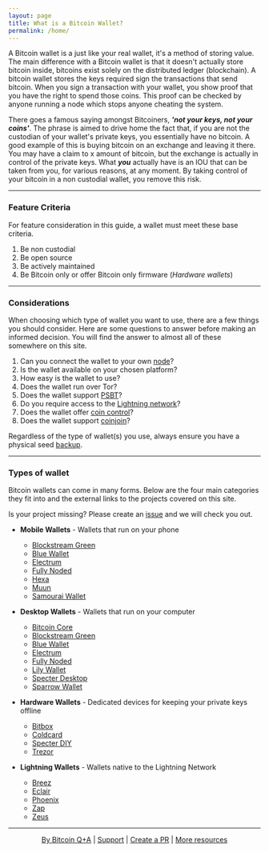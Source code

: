 ```yaml
---
layout: page
title: What is a Bitcoin Wallet?
permalink: /home/
---
```


A Bitcoin wallet is a just like your real wallet, it's a method of storing value. The main difference with a Bitcoin wallet is that it doesn't actually store bitcoin inside, bitcoins exist solely on the distributed ledger (blockchain). A bitcoin wallet stores the keys required sign the transactions that send bitcoin. When you sign a transaction with your wallet, you show proof that you have the right to spend those coins. This proof can be checked by anyone running a node which stops anyone cheating the system.

There goes a famous saying amongst Bitcoiners, ***'not your keys, not your coins'***. The phrase is aimed to drive home the fact that, if you are not the custodian of your wallet's private keys, you essentially have no bitcoin. A good example of this is buying bitcoin on an exchange and leaving it there. You may have a claim to x amount of bitcoin, but the exchange is actually in control of the private keys. What ***you*** actually have is an IOU that can be taken from you, for various reasons, at any moment. By taking control of your bitcoin in a non custodial wallet, you remove this risk.

***

###  Feature Criteria 

For feature consideration in this guide, a wallet must meet these base criteria.

  1.  Be non custodial
  2.  Be open source
  3.  Be actively maintained
  4.  Be Bitcoin only or offer Bitcoin only firmware (*Hardware wallets*)
  
***

### Considerations

When choosing which type of wallet you want to use, there are a few things you should consider. Here are some questions to answer before making an informed decision. You will find the answer to almost all of these somewhere on this site.

  1. Can you connect the wallet to your own [node](https://node.guide)?
  2. Is the wallet available on your chosen platform?
  3. How easy is the wallet to use?
  4. Does the wallet run over Tor?
  5. Does the wallet support [PSBT](https://en.bitcoin.it/wiki/BIP_0174)?
  6. Do you require access to the [Lightning network](https://bitcoiner.guide/qna/lightning/)?
  7. Does the wallet offer [coin control](https://bitcoiner.guide/privacy/segregate/)?
  8. Does the wallet support [coinjoin](https://bitcoiner.guide/qna/coinjoin/)?
  
Regardless of the type of wallet(s) you use, always ensure you have a physical seed [backup](https://jlopp.github.io/metal-bitcoin-storage-reviews/). 

***

### Types of wallet

Bitcoin wallets can come in many forms. Below are the four main categories they fit into and the external links to the projects covered on this site.

Is your project missing? Please create an [issue](https://github.com/BitcoinQnA/bitcoin-wallet-guide/issues) and we will check you out.

-  **Mobile Wallets** - Wallets that run on your phone
   - [Blockstream Green](https://blockstream.com/green/)
   - [Blue Wallet](https://bluewallet.io/)
   - [Electrum](https://play.google.com/store/apps/details?id=org.electrum.electrum&hl=en)
   - [Fully Noded](https://fullynoded.app/)
   - [Hexa](https://hexawallet.io/)
   - [Muun](https://muun.com/)
   - [Samourai Wallet](https://samouraiwallet.com)
   
   
-  **Desktop Wallets** - Wallets that run on your computer
    - [Bitcoin Core](https://bitcoin.org/en/bitcoin-core/features/)
    - [Blockstream Green](https://blockstream.com/green/)
    - [Blue Wallet](https://bluewallet.io/)
    - [Electrum](https://electrum.org)
    - [Fully Noded](https://fullynoded.app/)
    - [Lily Wallet](https://lily.kevinmulcrone.com/)
    - [Specter Desktop](https://github.com/cryptoadvance/specter-desktop)
    - [Sparrow Wallet](https://www.sparrowwallet.com/)

-  **Hardware Wallets** - Dedicated devices for keeping your private keys offline
    - [Bitbox](https://shiftcrypto.ch/)
    - [Coldcard](https://coldcardwallet.com/)
    - [Specter DIY](https://github.com/cryptoadvance/specter-diy)
    - [Trezor](https://trezor.io/start/)
    
-  **Lightning Wallets** - Wallets native to the Lightning Network
    - [Breez](https://breez.technology/)
    - [Eclair](https://play.google.com/store/apps/details?id=fr.acinq.eclair.wallet.mainnet2)
    - [Phoenix](https://phoenix.acinq.co/)
    - [Zap](https://zaphq.io/)
    - [Zeus](https://zeusln.app/#1#hero-2)

***

<p align="center">
  <a href="https://twitter.com/BitcoinQ_A">By Bitcoin Q+A</a> |
  <a href="https://bqa.duckdns.org:20486/apps/96ZvtoJQr9bz5QyeDoUfhkmNTLZ/pos">Support</a> |
  <a href="https://github.com/BitcoinQnA/bitcoin-wallet-guide">Create a PR</a> |
  <a href="https://bitcoiner.guide">More resources</a>
  <br><br>
</p>
